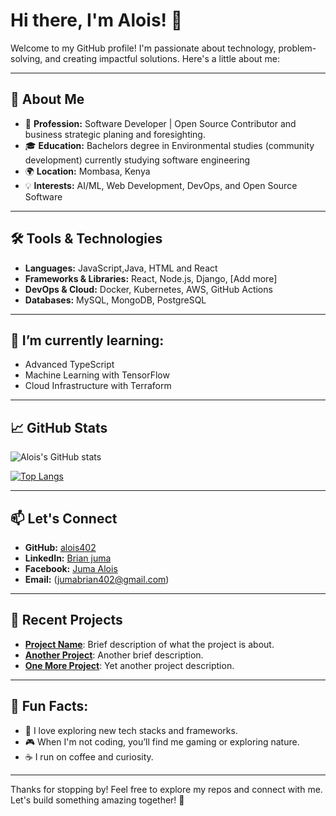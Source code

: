 # Hi there, I'm Alois! 👋

Welcome to my GitHub profile! I'm passionate about technology, problem-solving, and creating impactful solutions. Here's a little about me:

---

## 🌟 About Me
- 💼 **Profession:** Software Developer | Open Source Contributor and business strategic planing and foresighting.
- 🎓 **Education:** Bachelors degree in Environmental studies (community development) currently studying software engineering
- 🌍 **Location:** Mombasa, Kenya
- 💡 **Interests:** AI/ML, Web Development, DevOps, and Open Source Software

---

## 🛠️ Tools & Technologies
- **Languages:** JavaScript,Java, HTML and React
- **Frameworks & Libraries:** React, Node.js, Django, [Add more]
- **DevOps & Cloud:** Docker, Kubernetes, AWS, GitHub Actions
- **Databases:** MySQL, MongoDB, PostgreSQL

---

## 🌱 I’m currently learning:
- Advanced TypeScript
- Machine Learning with TensorFlow
- Cloud Infrastructure with Terraform

---

## 📈 GitHub Stats
![Alois's GitHub stats](https://github-readme-stats.vercel.app/api?username=alois402&show_icons=true&theme=radical)

[![Top Langs](https://github-readme-stats.vercel.app/api/top-langs/?username=alois402&layout=compact&theme=radical)](https://github.com/alois402)

---

## 📫 Let's Connect
- **GitHub:** [alois402](https://github.com/alois402)
- **LinkedIn:** [Brian juma](https://www.linkedin.com/in/alois-juma-062b87245/)
- **Facebook:** [Juma Alois](https://www.facebook.com/profile.php?id=100080864731014)
- **Email:** (jumabrian402@gmail.com)

---

## 📝 Recent Projects
- [**Project Name**](#): Brief description of what the project is about.
- [**Another Project**](#): Another brief description.
- [**One More Project**](#): Yet another project description.

---

## 📜 Fun Facts:
- 🌟 I love exploring new tech stacks and frameworks.
- 🎮 When I'm not coding, you’ll find me gaming or exploring nature.
- ☕ I run on coffee and curiosity.

---

Thanks for stopping by! Feel free to explore my repos and connect with me. Let's build something amazing together! 🚀
